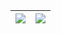 | <a href="https://github.com/yichen9247"> <img src="https://github-readme-stats.vercel.app/api?username=yichen9247&show_icons=true&theme=transparent&title_color=65b587&icon_color=7dc09a&border_color=transparent" /> </a>  | <a href="https://github.com/yichen9247"> <img align="center" src="https://github-readme-stats.vercel.app/api/top-langs/?username=yichen9247&layout=compact&theme=default&hide_border=true" /> </a> |
| ------------- | ------------- |
